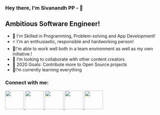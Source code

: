 ### Hey there, I'm Sivanandh PP -  👋

## Ambitious Software Engineer!
- 🔭 I'm Skilled in Programming, Problem-solving and App Development!
- ⚡ I'm an enthusiastic, responsible and hardworking person!
- 🌱I'm able to work well both in a team environment as well as my own initiative.!
- 👯 I’m looking to collaborate with other content creators
- 🥅 2020 Goals: Contribute more to Open Source projects
- 🤣I’m currently learning everything 


### Connect with me:
<a href="sivanandhpp@gmail.com">
<img src="https://github.com/Sivanandhpp/Social-Meadia-Icons-master/blob/master/Icons-logos/gmail.png" width="60">
</a>
<a href="https://www.linkedin.com/in/sivanandh/">
<img src="https://github.com/Sivanandhpp/Social-Meadia-Icons-master/blob/master/Icons-logos/linkedin-circle.png" width="60">
</a>
<a href="https://www.instagram.com/siva_nandh">
<img src="https://github.com/Sivanandhpp/Social-Meadia-Icons-master/blob/master/Icons-logos/instagram-circle.png" width="60">
</a>   
<a href="https://www.facebook.com/i.sivanandh">
<img src="https://github.com/Sivanandhpp/Social-Meadia-Icons-master/blob/master/Icons-logos/facebook-circle.png" width="60">
</a>   
<a href="https://twitter.com/Siva__nandh">
<img src="https://github.com/Sivanandhpp/Social-Meadia-Icons-master/blob/master/Icons-logos/twitter-circle.png" width="60">
</a>